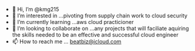 - 👋 Hi, I’m @kmg215
- 👀 I’m interested in ...pivoting from supply chain work to cloud security
- 🌱 I’m currently learning ...aws cloud practicioner 
- 💞️ I’m looking to collaborate on ...any projects that will faciliate aquiring the skills needed to be an effective and successful cloud engineer
- 📫 How to reach me ... beatbiz@icloud.com

<!---
kmg215/kmg215 is a ✨ special ✨ repository because its `README.md` (this file) appears on your GitHub profile.
You can click the Preview link to take a look at your changes.
--->
